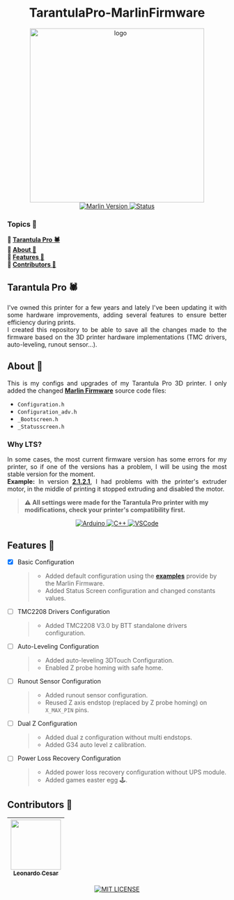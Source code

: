 <h1 align="center">TarantulaPro-MarlinFirmware</h1>
<p align="center">
    <img src="logo.avif" alt="logo" width="400"><br>
    <a href="https://github.com/MarlinFirmware/Marlin/releases/tag/2.0.9.7" target="_blank">
        <img src="https://img.shields.io/badge/marlin-2.0.9.7 LTS-informational?style=for-the-badge" alt="Marlin Version">
    </a>
    <a href="https://github.com/lcesadm/TarantulaPro-MarlinFirmware/tree/latest-lts">
      <img src="https://img.shields.io/badge/status-working-important?style=for-the-badge" alt="Status">
    </a>
</p>

### Topics :large_blue_diamond:

**:small_blue_diamond: [Tarantula Pro :spider:](#tarantula-pro-spider)**  
**:small_blue_diamond: [About :book:](#about-book)**  
**:small_blue_diamond: [Features :wrench:](#features-wrench)**  
**:small_blue_diamond: [Contributors :handshake:](#contributors-handshake)**

## Tarantula Pro :spider:

<p align="justify">
  I've owned this printer for a few years and lately I've been updating it with some hardware improvements, adding several features to ensure better efficiency during prints.<br>
  I created this repository to be able to save all the changes made to the firmware based on the 3D printer hardware implementations (TMC drivers, auto-leveling, runout sensor...).
</p>

## About :book:

<p align="justify">
    This is my configs and upgrades of my Tarantula Pro 3D printer. I only added the changed <strong><a href="https://github.com/MarlinFirmware/Marlin" target="_blank">Marlin Firmware</a></strong> source code files:
</p>

- `Configuration.h`
- `Configuration_adv.h`
- `_Bootscreen.h`
- `_Statusscreen.h`

### Why LTS?

<p align="justify">
  In some cases, the most current firmware version has some errors for my printer, so if one of the versions has a problem, I will be using the most stable version for the moment.<br>
  <strong>Example:</strong> In version <strong><a href="https://github.com/lcesadm/TarantulaPro-MarlinFirmware/releases/tag/2.1.2.1-configs" target="_blank">2.1.2.1</a></strong>, I had problems with the printer's extruder motor, in the middle of printing it stopped extruding and disabled the motor.
</p>

> **:warning: All settings were made for the Tarantula Pro printer with my modifications, check your printer's compatibility first.**

<p align="center">
    <a href="https://www.arduino.cc/" target="_blank">
        <img src="https://img.shields.io/badge/-Arduino-00979D?style=for-the-badge&logo=Arduino&logoColor=white" alt="Arduino">
    </a>
    <a href="https://www.w3schools.com/cpp/" target="_blank">
        <img src="https://img.shields.io/badge/c++-%2300599C.svg?style=for-the-badge&logo=c%2B%2B&logoColor=white" alt="C++">
    </a>
    <a href="https://code.visualstudio.com" target="_blank">
        <img src="https://img.shields.io/badge/Visual_Studio_Code-0078D4?style=for-the-badge&logo=visual%20studio%20code&logoColor=white" alt="VSCode">
    </a>
</p>

## Features :wrench:

- [x] Basic Configuration
  > - Added default configuration using the **[examples](https://github.com/MarlinFirmware/Configurations)** provide by the Marlin Firmware.
  > - Added Status Screen configuration and changed constants values.
- [ ] TMC2208 Drivers Configuration
  > - Added TMC2208 V3.0 by BTT standalone drivers configuration.
- [ ] Auto-Leveling Configuration
  > - Added auto-leveling 3DTouch Configuration.
  > - Enabled Z probe homing with safe home.
- [ ] Runout Sensor Configuration
  > - Added runout sensor configuration.
  > - Reused Z axis endstop (replaced by Z probe homing) on `X_MAX_PIN` pins.
- [ ] Dual Z Configuration
  > - Added dual z configuration without multi endstops.
  > - Added G34 auto level z calibration.
- [ ] Power Loss Recovery Configuration
  > - Added power loss recovery configuration without UPS module.
  > - Added games easter egg :joystick:.

## Contributors :handshake:

| [<img src="https://avatars.githubusercontent.com/u/60631170" width=115><br><sub>Leonardo Cesar</sub>](https://github.com/lcesadm) |
| :---:

<p align="center">
    <a href="./LICENSE" target="_blank">
        <img src="https://img.shields.io/github/license/lcesadm/tarantulapro-marlinfirmware?style=for-the-badge" alt="MIT LICENSE">
    </a>
</p>

